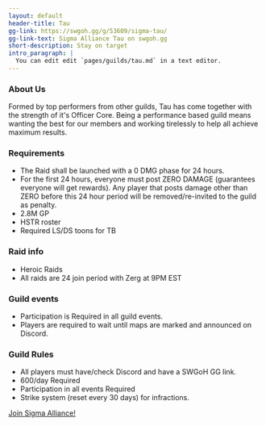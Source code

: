 ```yaml
---
layout: default
header-title: Tau
gg-link: https://swgoh.gg/g/53609/sigma-tau/
gg-link-text: Sigma Alliance Tau on swgoh.gg
short-description: Stay on target
intro_paragraph: |
  You can edit edit `pages/guilds/tau.md` in a text editor.
---
```


### About Us

Formed by top performers from other guilds, Tau has come together with the strength of it's Officer Core. Being a performance based guild means wanting the best for our members and working tirelessly to help all achieve maximum results.

### Requirements

* The Raid shall be launched with a 0 DMG phase for 24 hours.
* For the first 24 hours, everyone must post ZERO DAMAGE (guarantees everyone will get rewards). Any player that posts damage other than ZERO before this 24 hour period will be removed/re-invited to the guild as penalty.
* 2.8M GP
* HSTR roster
* Required LS/DS toons for TB

### Raid info

* Heroic Raids
* All raids are 24 join period with Zerg at 9PM EST

### Guild events

* Participation is Required in all guild events.
* Players are required to wait until maps are marked and announced on Discord.

### Guild Rules

* All players must have/check Discord and have a SWGoH GG link.
* 600/day Required
* Participation in all events Required
* Strike system (reset every 30 days) for infractions.


[Join Sigma Alliance!](https://discord.gg/V33Kfaj)
